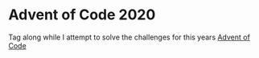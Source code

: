 # Advent of Code 2020
Tag along while I attempt to solve the challenges for this years [Advent of Code](https://adventofcode.com/)